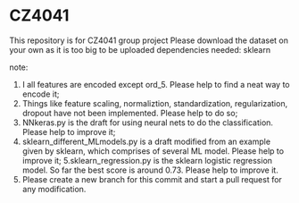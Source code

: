 # CZ4041
This repository is for CZ4041 group project
Please download the dataset on your own as it is too big to be uploaded
dependencies needed: sklearn


note:
1. I all features are encoded except ord_5. Please help to find a neat way to encode it;
2. Things like feature scaling, normaliztion, standardization, regularization, dropout have not been implemented. Please help to do so;
3. NNkeras.py is the draft for using neural nets to do the classification. Please help to improve it;
4. sklearn_different_MLmodels.py is a draft modified from an example given by sklearn, which comprises of several ML model. Please help to improve it;
5.sklearn_regression.py is the sklearn logistic regression model. So far the best score is around 0.73. Please help to improve it.
6. Please create a new branch for this commit and start a pull request for any modification.
